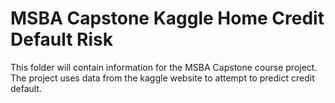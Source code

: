 # MSBA Capstone Kaggle Home Credit Default Risk
 This folder will contain information for the MSBA Capstone course project. The project uses data from the kaggle website to attempt to predict credit default.
